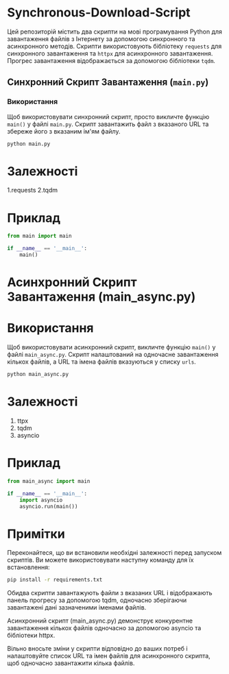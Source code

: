# Synchronous-Download-Script
Цей репозиторій містить два скрипти на мові програмування Python для завантаження файлів з Інтернету за допомогою синхронного та асинхронного методів. Скрипти використовують бібліотеку `requests` для синхронного завантаження та `httpx` для асинхронного завантаження. Прогрес завантаження відображається за допомогою бібліотеки `tqdm`.

## Синхронний Скрипт Завантаження (`main.py`)

### Використання

Щоб використовувати синхронний скрипт, просто викличте функцію `main()` у файлі `main.py`. Скрипт завантажить файл з вказаного URL та збереже його з вказаним ім'ям файлу.

```bash
python main.py
```

# Залежності

1.requests
2.tqdm

# Приклад
``` python
from main import main

if __name__ == '__main__':
    main()
```

# Асинхронний Скрипт Завантаження (main_async.py)

# Використання
Щоб використовувати асинхронний скрипт, викличте функцію `main()` у файлі `main_async.py`. Скрипт налаштований на одночасне завантаження кількох файлів, а URL та імена файлів вказуються у списку `urls`.

``` bash
python main_async.py
```

# Залежності
1. ttpx
2. tqdm
3. asyncio


# Приклад
``` python
from main_async import main

if __name__ == '__main__':
    import asyncio
    asyncio.run(main())

```

# Примітки
Переконайтеся, що ви встановили необхідні залежності перед запуском скриптів. Ви можете використовувати наступну команду для їх встановлення:
``` bash
pip install -r requirements.txt
```

Обидва скрипти завантажують файли з вказаних URL і відображають панель прогресу за допомогою tqdm, одночасно зберігаючи завантажені дані зазначеними іменами файлів.

Асинхронний скрипт (main_async.py) демонструє конкурентне завантаження кількох файлів одночасно за допомогою asyncio та бібліотеки httpx.

Вільно вносьте зміни у скрипти відповідно до ваших потреб і налаштовуйте список URL та імен файлів для асинхронного скрипта, щоб одночасно завантажити кілька файлів.
